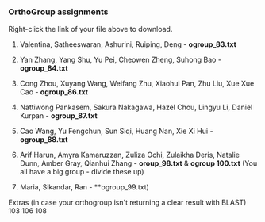 ### OrthoGroup assignments

Right-click the link of your file above to download. 

1. Valentina, Satheeswaran, Ashurini, Ruiping, Deng - **ogroup_83.txt** 

2. Yan Zhang, Yang Shu, Yu Pei, Cheowen Zheng, Suhong Bao - **ogroup_84.txt** 

3. Cong Zhou, Xuyang Wang, Weifang Zhu, Xiaohui Pan, Zhu Liu, Xue Xue Cao - **ogroup_86.txt** 

4. Nattiwong Pankasem, Sakura Nakagawa, Hazel Chou, Lingyu Li, Daniel Kurpan - **ogroup_87.txt**

5. Cao Wang, Yu Fengchun, Sun Siqi, Huang Nan, Xie Xi Hui - **ogroup_88.txt** 

6. Arif Harun, Amyra Kamaruzzan, Zuliza Ochi, Zulaikha Deris, Natalie Dunn, Amber Gray, Qianhui Zhang - **oroup_98.txt** & **ogroup 100.txt** (You all have a big group - divide these up) 

7. Maria, Sikandar, Ran - **ogroup_99.txt) 

Extras (in case your orthogroup isn't returning a clear result with BLAST)
103 
106 
108
